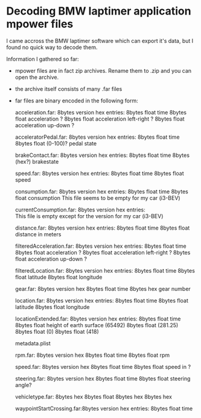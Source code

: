 # Decoding BMW laptimer application mpower files

I came accross the BMW laptimer software which can export it's data, but I found no quick way to decode them. 

Information I gathered so far:
- mpower files are in fact zip archives. Rename them to .zip and you can open the archive.
- the archive itself consists of many .far files
- far files are binary encoded in the following form:


    acceleration.far:       8bytes version hex
                            entries:
                            8bytes float time
                            8bytes float acceleration ?
                            8bytes float acceleration left-right ?
                            8bytes float acceleration up-down ?

    acceleratorPedal.far:   8bytes version hex
                            entries:
                            8bytes float time
                            8bytes float (0-100)? pedal state

    brakeContact.far:       8bytes version hex
                            entries:
                            8bytes float time
                            8bytes (hex?) brakestate


    speed.far:              8bytes version hex
                            entries:
                            8bytes float time
                            8bytes float speed 
                        
    consumption.far:        8bytes version hex
                            entries:
                            8bytes float time
                            8bytes float consumption
                            This file seems to be empty for my car (i3-BEV)
                        
    currentConsumption.far: 8bytes version hex
                            entries:    
                            This file is empty except for the version for my car (i3-BEV)
                            
    distance.far:           8bytes version hex
                            entries:
                            8bytes float time
                            8bytes float distance in meters
    
    filteredAcceleration.far: 8bytes version hex
                            entries:
                            8bytes float time
                            8bytes float acceleration ?
                            8bytes float acceleration left-right ?
                            8bytes float acceleration up-down ?
                            
    filteredLocation.far:   8bytes version hex
                            entries:
                            8bytes float time
                            8bytes float latitude
                            8bytes float longitude

    gear.far:               8bytes version hex
                            8bytes float time
                            8bytes hex gear number

    location.far:           8bytes version hex
                            entries:
                            8bytes float time
                            8bytes float latitude
                            8bytes float longitude

    locationExtended.far:   8bytes version hex
                            entries:
                            8bytes float time
                            8bytes float height of earth surface    (65492)
                            8bytes float                      (281.25)
                            8bytes float                      (0)
                            8bytes float                      (418)
                            
    metadata.plist          


    rpm.far:                8bytes version hex
                            8bytes float time
                            8bytes float rpm

    speed.far:              8bytes version hex
                            8bytes float time
                            8bytes float speed in ?

    steering.far:           8bytes version hex
                            8bytes float time
                            8bytes float steering angle?

    vehicletype.far:        8bytes hex
                            8bytes float
                            8bytes hex
                            8bytes hex
                            
    waypointStartCrossing.far:8bytes version hex
                          entries:
                          8bytes float time

